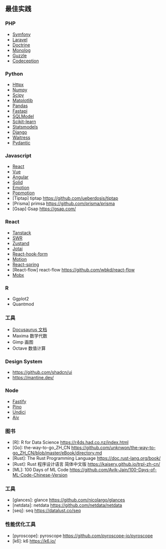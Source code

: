 ## 最佳实践

### PHP

- [Symfony](http://symfony.com)
- [Laravel](https://github.com/illuminate)
- [Doctrine](https://www.doctrine-project.org/index.html)
- [Monolog](https://github.com/Seldaek/monolog)
- [Guzzle](http://docs.guzzlephp.org/en/stable/)
- [Codeception](https://codeception.com/quickstart)


### Python

- [Httpx](https://www.python-httpx.org/)
- [Numpy](https://www.numpy.org)
- [Scipy](https://scipy.org/)
- [Matplotlib](https://matplotlib.org/)
- [Pandas](https://pandas.pydata.org/)
- [Fastapi](https://fastapi.tiangolo.com/)
- [SQLModel](https://sqlmodel.tiangolo.com/)
- [Scikit-learn](https://scikit-learn.org/stable/)
- [Statsmodels](https://www.statsmodels.org/stable/index.html)
- [Django](https://www.djangoproject.com/)
- [Waitress](https://docs.pylonsproject.org/projects/waitress/en/latest/)
- [Pydantic](https://docs.pydantic.dev/latest/)


### Javascript

- [React](https://react.dev/)
- [Vue](https://vuejs.org/)
- [Angular](https://angular.dev/)
- [Solid](https://www.solidjs.com/)
- [Emotion](https://emotion.sh/docs/introduction)
- [Popmotion](https://popmotion.io/)
- [Tiptap] tiptap https://github.com/ueberdosis/tiptap
- [Prisma] primsa https://github.com/prisma/prisma
- [Gsap] Gsap https://gsap.com/

### React

- [Tanstack](https://tanstack.com/)
- [SWR](https://github.com/vercel/swr)
- [Zustand](https://github.com/pmndrs/zustand)
- [Jotai](https://github.com/pmndrs/jotai)
- [React-hook-form](https://github.com/react-hook-form/react-hook-form)
- [Motion](https://motion.dev/)
- [React-spring](https://www.react-spring.dev/)
- [React-flow] react-flow https://github.com/wbkd/react-flow
- [Mobx](https://mobx.js.org)


### R

- Ggplot2
- Quantmod

### 工具

- [Docusaurus  文档](https://github.com/facebook/Docusaurus)
- Maxima  数学代数
- Gimp  画图
- Octave 数值计算

### Design System

- https://github.com/shadcn/ui
- https://mantine.dev/


### Node

- [Fastify](https://www.fastify.io/)
- [Pino](https://getpino.io/#/)
- [Undici](https://github.com/nodejs/undici)
- [Ajv](https://ajv.js.org/)


### 图书

- [R]: R for Data Science  https://r4ds.had.co.nz/index.html
- [Go]: the-way-to-go_ZH_CN  https://github.com/unknwon/the-way-to-go_ZH_CN/blob/master/eBook/directory.md
- [Rust]: The Rust Programming Language https://doc.rust-lang.org/book/
- [Rust]: Rust 程序设计语言 简体中文版 https://kaisery.github.io/trpl-zh-cn/
- [ML]: 100 Days of ML Code https://github.com/Avik-Jain/100-Days-of-ML-Code-Chinese-Version

### 工具

- [glances]: glance https://github.com/nicolargo/glances
- [netdata]: netdata https://github.com/netdata/netdata
- [seq]: seq https://datalust.co/seq

### 性能优化工具

- [pyroscope]: pyroscope https://github.com/pyroscope-io/pyroscope
- [k6]: k6 https://k6.io/

